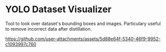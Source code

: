 # YOLO Dataset Visualizer

Tool to look over dataset's bounding boxes and images.
Particulary useful to remove incorrect data after distillation.

https://github.com/user-attachments/assets/5d88e64f-5340-46f9-9952-c1093997c760
